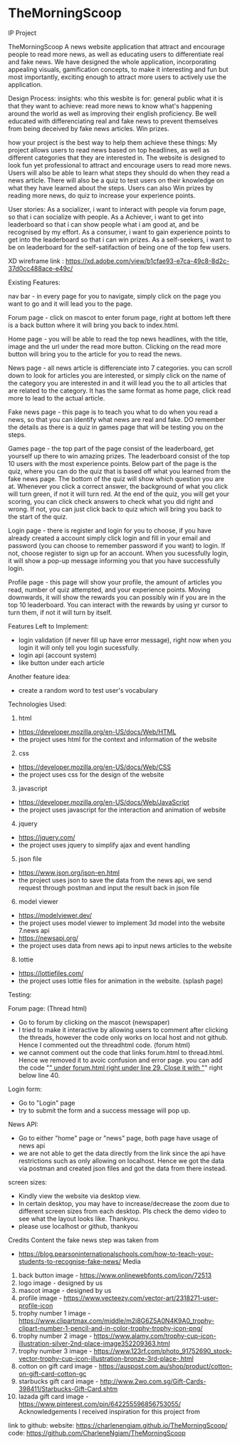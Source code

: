# TheMorningScoop
IP Project 

TheMorningScoop
A news website application that attract and encourage people to read more news, as well as educating users to differentiate
real and fake news. 
We have designed the whole application, incorporating appealing visuals, gamification concepts, to make it interesting and fun but
most importantly, exciting enough to attract more users to actively use the application. 


Design Process:
insights:
who this wesbite is for: general public
what it is that they want to achieve: read more news to know what's happening around the world as well as improving their english proficiency. Be well educated with differenciating real and fake news to prevent themselves from being deceived by fake news articles. Win prizes.

how your project is the best way to help them achieve these things: 
My project allows users to read news based on top headlines, as well as different categories that they are interested in. The website is designed to look fun yet professional to attract and encourage users to read more news. 
Users will also be able to learn what steps they should do when they read a news article. There will also be a quiz to test users on their knowledge on what they have learned about the steps. 
Users can also Win prizes by reading more news, do quiz to increase your experience points. 


User stories:
As a socializer, i want to interact with people via forum page, so that i can socialize with people.
As a Achiever, i want to get into leaderboard so that i can show people what i am good at, and be recognised by my effort. 
As a consumer, i want to gain experience points to get into the leaderboard so that i can win prizes.
As a self-seekers, i want to be on leaderboard for the self-satifaction of being one of the top few users.


XD wireframe link : https://xd.adobe.com/view/b1cfae93-e7ca-49c8-8d2c-37d0cc488ace-e49c/

Existing Features:

nav bar - in every page for you to navigate, simply click on the page you want to go and it will lead you to the page.

Forum page - click on mascot to enter forum page, right at bottom left there is a back button where it will bring you back to index.html.

Home page - you will be able to read the top news headlines, with the title, image and the url under the read more button. Clicking on the read more button will bring you to the article for you to read the news.

News page - all news article is differenciate into 7 categories. you can scroll down to look for articles you are interested, or simply click on the name of the category you are interested in and it will lead you the to all articles that are related to the category. It has the same format as home page, click read more to lead to the actual article.

Fake news page - this page is to teach you what to do when you read a news, so that you can identify what news are real and fake. DO remember the details as there is a quiz in games page that will be testing you on the steps.

Games page - the top part of the page consist of the leaderboard, get yourself up there to win amazing prizes. The leaderboard consist of the top 10 users with the most experience points. 
Below part of the page is the quiz, where you can do the quiz that is based off what you learned from the fake news page. The bottom of the quiz will show which question you are at. Whenever you click a correct answer, the background of what you click will turn green, if not it will turn red. At the end of the quiz, you will get your scoring, you can click check answers to check what you did right and wrong. If not, you can just click back to quiz which will bring you back to the start of the quiz.

Login page - there is register and login for you to choose, if you have already created a account simply click login and fill in your email and password (you can choose to remember password if you want) to login. If not, choose register to sign up for an account. When you sucessfully login, it will show a pop-up message informing you that you have successfully login. 

Profile page - this page will show your profile, the amount of articles you read, number of quiz attempted, and your experience points. Moving downwards, it will show the rewards you can possibly win if you are in the top 10 leaderboard. You can interact with the rewards by using yr cursor to turn them, if not it will turn by itself.


Features Left to Implement:

- login validation (if never fill up have error message), right now when you login it will only tell you login sucessfully. 
- login api (account system)
- like button under each article 

Another feature idea:
- create a random word to test user's vocabulary 

Technologies Used:
1. html 
- https://developer.mozilla.org/en-US/docs/Web/HTML
- the project uses html for the context and information of the website 
2. css
- https://developer.mozilla.org/en-US/docs/Web/CSS
- the project uses css for the design of the website 
3. javascript 
- https://developer.mozilla.org/en-US/docs/Web/JavaScript
- the project uses javascript for the interaction and animation of website 
4. jquery 
- https://jquery.com/
- the project uses jquery to simplify ajax and event handling
5. json file 
- https://www.json.org/json-en.html
- the project uses json to save the data from the news api, we send request through postman and input the result back in json file 
6. model viewer
- https://modelviewer.dev/
- the project uses model viewer to implement 3d model into the website
7.news api 
- https://newsapi.org/
- the project uses data from news api to input news articles to the website 
8. lottie 
- https://lottiefiles.com/
- the project uses lottie files for animation in the website. (splash page)

Testing:

Forum page:
(Thread html)
- Go to forum by clicking on the mascot (newspaper)
- I tried to make it interactive by allowing users to comment after clicking the threads, however the code only works on local host and not github. Hence I commented out the threadhtml code.
(forum html)
- we cannot comment out the code that links forum.html to thread.html. Hence we removed it to avoic confusion and error page.
you can add the code "<a href="/thread.html?${thread.id}">" under forum.html right under line 29. Close it with "</a>" right below line 40.

Login form:
- Go to "Login" page
- try to submit the form and a success message will pop up. 

News API:
- Go to either "home" page or "news" page, both page have usage of news api 
- we are not able to get the data directly from the link since the api have restrictions such as only allowing on localhost. Hence we got the data via postman and created json files and got the data from there instead. 


screen sizes: 
- Kindly view the website via desktop view. 
- In certain desktop, you may have to increase/decrease the zoom due to different screen sizes from each desktop. Pls check the demo video to see what the layout looks like. Thankyou. 
- please use localhost or github, thankyou


Credits
Content
the fake news step was taken from 
- https://blog.pearsoninternationalschools.com/how-to-teach-your-students-to-recognise-fake-news/
Media
1. back button image - https://www.onlinewebfonts.com/icon/72513
2. logo image - designed by us
3. mascot image - designed by us
4. profile image - https://www.vecteezy.com/vector-art/2318271-user-profile-icon
5. trophy number 1 image - https://www.clipartmax.com/middle/m2i8G6Z5A0N4K9A0_trophy-clipart-number-1-pencil-and-in-color-trophy-trophy-icon-png/
6. trophy number 2 image - https://www.alamy.com/trophy-cup-icon-illustration-silver-2nd-place-image352209363.html
7. trophy number 3 image - https://www.123rf.com/photo_91752690_stock-vector-trophy-cup-icon-illustration-bronze-3rd-place-.html 
8. cotton on gift card image - https://auspost.com.au/shop/product/cotton-on-gift-card-cotton-gc
9. starbucks gift card image - http://www.2wo.com.sg/Gift-Cards-398411/Starbucks-Gift-Card.shtm
10. lazada gift card image - https://www.pinterest.com/pin/642255596856753055/
Acknowledgements
I received inspiration for this project from 


link to github: 
website:
https://charlenengiam.github.io/TheMorningScoop/
code:
https://github.com/CharleneNgiam/TheMorningScoop